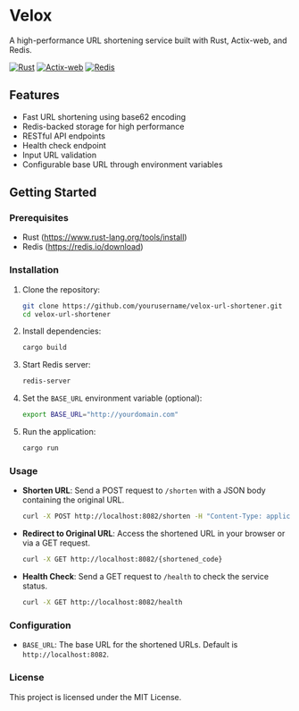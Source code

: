 # Velox 

A high-performance URL shortening service built with Rust, Actix-web, and Redis.

[![Rust](https://img.shields.io/badge/rust-2021-orange.svg)](https://www.rust-lang.org)
[![Actix-web](https://img.shields.io/badge/actix--web-4.4-blue.svg)](https://actix.rs)
[![Redis](https://img.shields.io/badge/redis-latest-red.svg)](https://redis.io)

## Features

- Fast URL shortening using base62 encoding
- Redis-backed storage for high performance
- RESTful API endpoints
- Health check endpoint
- Input URL validation
- Configurable base URL through environment variables

## Getting Started

### Prerequisites

- Rust (https://www.rust-lang.org/tools/install)
- Redis (https://redis.io/download)

### Installation

1. Clone the repository:
    ```sh
    git clone https://github.com/yourusername/velox-url-shortener.git
    cd velox-url-shortener
    ```

2. Install dependencies:
    ```sh
    cargo build
    ```

3. Start Redis server:
    ```sh
    redis-server
    ```

4. Set the `BASE_URL` environment variable (optional):
    ```sh
    export BASE_URL="http://yourdomain.com"
    ```

5. Run the application:
    ```sh
    cargo run
    ```

### Usage

- **Shorten URL**: Send a POST request to `/shorten` with a JSON body containing the original URL.
    ```sh
    curl -X POST http://localhost:8082/shorten -H "Content-Type: application/json" -d '{"original": "https://example.com"}'
    ```

- **Redirect to Original URL**: Access the shortened URL in your browser or via a GET request.
    ```sh
    curl -X GET http://localhost:8082/{shortened_code}
    ```

- **Health Check**: Send a GET request to `/health` to check the service status.
    ```sh
    curl -X GET http://localhost:8082/health
    ```

### Configuration

- `BASE_URL`: The base URL for the shortened URLs. Default is `http://localhost:8082`.

### License

This project is licensed under the MIT License.
